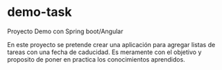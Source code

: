 # demo-task
Proyecto Demo con Spring boot/Angular 

En este proyecto se pretende crear una aplicación para agregar listas de tareas con una fecha de caducidad.
Es meramente con el objetivo y proposito de poner en practica los conocimientos aprendidos.
